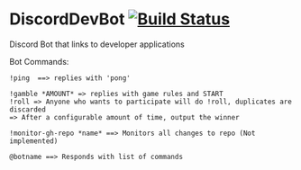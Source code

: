 # DiscordDevBot                                        [![Build Status](https://travis-ci.org/dellinger/DiscordDevBot.svg?branch=master)](https://travis-ci.org/dellinger/DiscordDevBot)
Discord Bot that links to developer applications

Bot Commands:

    !ping  ==> replies with 'pong'

    !gamble *AMOUNT* => replies with game rules and START
    !roll => Anyone who wants to participate will do !roll, duplicates are discarded
    => After a configurable amount of time, output the winner
    
    !monitor-gh-repo *name* ==> Monitors all changes to repo (Not implemented)

    @botname ==> Responds with list of commands
